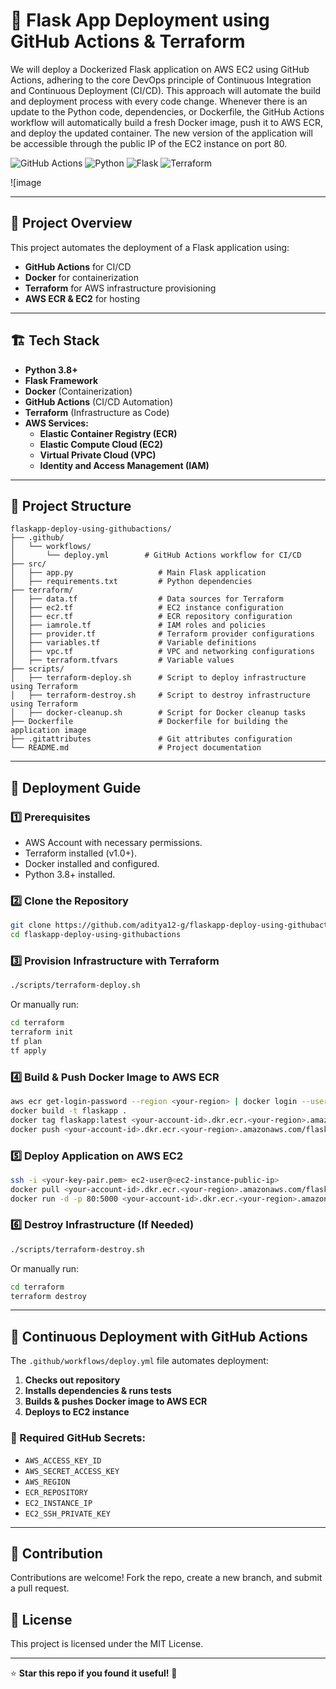 
# 🚀 Flask App Deployment using GitHub Actions & Terraform

We will deploy a Dockerized Flask application on AWS EC2 using GitHub Actions, adhering to the core DevOps principle of Continuous Integration and Continuous Deployment (CI/CD). This approach will automate the build and deployment process with every code change.
Whenever there is an update to the Python code, dependencies, or Dockerfile, the GitHub Actions workflow will automatically build a fresh Docker image, push it to AWS ECR, and deploy the updated container. The new version of the application will be accessible through the public IP of the EC2 instance on port 80.



![GitHub Actions](https://img.shields.io/github/actions/workflow/status/aditya12-g/flaskapp-deploy-using-githubactions/deploy.yml?branch=main)
![Python](https://img.shields.io/badge/Python-3.8%2B-blue)
![Flask](https://img.shields.io/badge/Flask-2.0%2B-green)
![Terraform](https://img.shields.io/badge/Terraform-1.0%2B-purple)

![image

---

## 📌 Project Overview
This project automates the deployment of a Flask application using:
- **GitHub Actions** for CI/CD
- **Docker** for containerization
- **Terraform** for AWS infrastructure provisioning
- **AWS ECR & EC2** for hosting

---

## 🏗️ Tech Stack
- **Python 3.8+**  
- **Flask Framework**  
- **Docker** (Containerization)  
- **GitHub Actions** (CI/CD Automation)  
- **Terraform** (Infrastructure as Code)  
- **AWS Services:**
  - **Elastic Container Registry (ECR)**
  - **Elastic Compute Cloud (EC2)**
  - **Virtual Private Cloud (VPC)**
  - **Identity and Access Management (IAM)**

---

## 📂 Project Structure
```
flaskapp-deploy-using-githubactions/
├── .github/
│   └── workflows/
│       └── deploy.yml        # GitHub Actions workflow for CI/CD
├── src/
│   ├── app.py                   # Main Flask application
│   ├── requirements.txt         # Python dependencies
├── terraform/
│   ├── data.tf                  # Data sources for Terraform
│   ├── ec2.tf                   # EC2 instance configuration
│   ├── ecr.tf                   # ECR repository configuration
│   ├── iamrole.tf               # IAM roles and policies
│   ├── provider.tf              # Terraform provider configurations
│   ├── variables.tf             # Variable definitions
│   ├── vpc.tf                   # VPC and networking configurations
│   ├── terraform.tfvars         # Variable values
├── scripts/
│   ├── terraform-deploy.sh      # Script to deploy infrastructure using Terraform
│   ├── terraform-destroy.sh     # Script to destroy infrastructure using Terraform
│   ├── docker-cleanup.sh        # Script for Docker cleanup tasks
├── Dockerfile                   # Dockerfile for building the application image
├── .gitattributes               # Git attributes configuration
└── README.md                    # Project documentation
```

---

## 🚀 Deployment Guide
### 1️⃣ Prerequisites
- AWS Account with necessary permissions.
- Terraform installed (v1.0+).
- Docker installed and configured.
- Python 3.8+ installed.

### 2️⃣ Clone the Repository
```sh
git clone https://github.com/aditya12-g/flaskapp-deploy-using-githubactions.git
cd flaskapp-deploy-using-githubactions
```

### 3️⃣ Provision Infrastructure with Terraform
```sh
./scripts/terraform-deploy.sh
```
Or manually run:
```sh
cd terraform
terraform init
tf plan
tf apply
```

### 4️⃣ Build & Push Docker Image to AWS ECR
```sh
aws ecr get-login-password --region <your-region> | docker login --username AWS --password-stdin <your-account-id>.dkr.ecr.<your-region>.amazonaws.com
docker build -t flaskapp .
docker tag flaskapp:latest <your-account-id>.dkr.ecr.<your-region>.amazonaws.com/flaskapp:latest
docker push <your-account-id>.dkr.ecr.<your-region>.amazonaws.com/flaskapp:latest
```

### 5️⃣ Deploy Application on AWS EC2
```sh
ssh -i <your-key-pair.pem> ec2-user@<ec2-instance-public-ip>
docker pull <your-account-id>.dkr.ecr.<your-region>.amazonaws.com/flaskapp:latest
docker run -d -p 80:5000 <your-account-id>.dkr.ecr.<your-region>.amazonaws.com/flaskapp:latest
```

### 6️⃣ Destroy Infrastructure (If Needed)
```sh
./scripts/terraform-destroy.sh
```
Or manually run:
```sh
cd terraform
terraform destroy
```

---

## 🔄 Continuous Deployment with GitHub Actions
The `.github/workflows/deploy.yml` file automates deployment:
1. **Checks out repository**
2. **Installs dependencies & runs tests**
3. **Builds & pushes Docker image to AWS ECR**
4. **Deploys to EC2 instance**

### 🔧 Required GitHub Secrets:
- `AWS_ACCESS_KEY_ID`
- `AWS_SECRET_ACCESS_KEY`
- `AWS_REGION`
- `ECR_REPOSITORY`
- `EC2_INSTANCE_IP`
- `EC2_SSH_PRIVATE_KEY`

---

## 🤝 Contribution
Contributions are welcome! Fork the repo, create a new branch, and submit a pull request.

## 📜 License
This project is licensed under the MIT License.

---

⭐ **Star this repo if you found it useful!** 🚀








